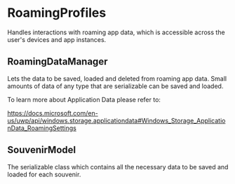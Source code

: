 # RoamingProfiles
Handles interactions with roaming app data, which is accessible across the user's devices and app instances.

## RoamingDataManager
Lets the data to be saved, loaded and deleted from roaming app data.
Small amounts of data of any type that are serializable can be saved and loaded.

To learn more about Application Data please refer to:

https://docs.microsoft.com/en-us/uwp/api/windows.storage.applicationdata#Windows_Storage_ApplicationData_RoamingSettings

## SouvenirModel
The serializable class which contains all the necessary data to be saved and loaded for each souvenir.
